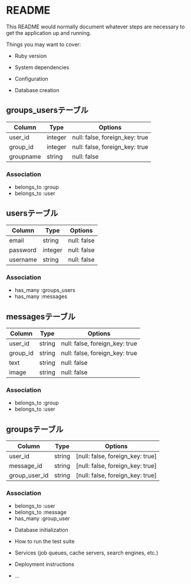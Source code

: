 # README

This README would normally document whatever steps are necessary to get the
application up and running.

Things you may want to cover:

* Ruby version

* System dependencies

* Configuration

* Database creation

## groups_usersテーブル  

|Column|Type|Options|
|------|----|-------|
|user_id|integer|null: false, foreign_key: true|
|group_id|integer|null: false, foreign_key: true|
|groupname|string|null: false|

### Association
- belongs_to :group
- belongs_to :user

## usersテーブル  

|Column|Type|Options|
|------|----|-------|
|email|string|null: false|
|password|integer|null: false|
|username|string|null: false|


### Association
- has_many :groups_users
- has_many :messages


## messagesテーブル

|Column|Type|Options|
|------|----|-------|
|user_id|string|null: false, foreign_key: true|
|group_id|string|null: false, foreign_key: true|
|text|string|null: false|
|image|string|null: false|

### Association
- belongs_to :group
- belongs_to :user

## groupsテーブル

|Column|Type|Options|
|------|----|-------|
|user_id|string|[null: false, foreign_key: true]
|message_id|string|[null: false, foreign_key: true]
|group_user_id|string|[null: false, foreign_key: true]

 ### Association
 - belongs_to :user
 - belongs_to :message
 - has_many :group_user



* Database initialization

* How to run the test suite

* Services (job queues, cache servers, search engines, etc.)

* Deployment instructions

* ...
